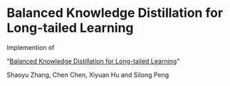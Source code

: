 # Balanced Knowledge Distillation for Long-tailed Learning

Implemention of 

"[Balanced Knowledge Distillation for Long-tailed Learning](https://www.sciencedirect.com/science/article/pii/S0925231223000711)"

Shaoyu Zhang, Chen Chen, Xiyuan Hu and Silong Peng
